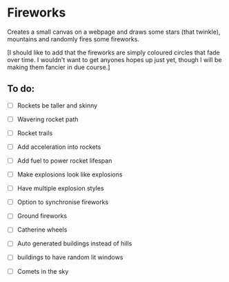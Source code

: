 # Fireworks

Creates a small canvas on a webpage and draws some stars (that twinkle), mountains  and randomly fires some fireworks.

[I should like to add that the fireworks are simply  coloured circles that  fade over time. I wouldn't want to get anyones hopes up just  yet, though I will be making them fancier in due course.]

## To do:

* [ ] Rockets be taller and skinny
* [ ] Wavering rocket path
* [ ] Rocket trails
* [ ] Add acceleration into rockets
* [ ] Add fuel to power rocket lifespan

* [ ] Make explosions look like explosions
* [ ] Have multiple explosion styles

* [ ] Option to synchronise fireworks
* [ ] Ground fireworks
* [ ] Catherine wheels

* [ ] Auto generated buildings instead of hills
* [ ] buildings to have random lit windows
* [ ] Comets in the sky
